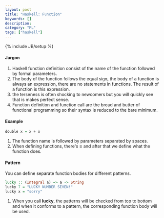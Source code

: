 ```yaml
--- 
layout: post 
title: "Haskell: Function" 
keywords: [] 
description: 
category: "PL"
tags: ["haskell"] 
--- 
```

{% include JB/setup %}


#### Jargon
1. Haskell function definition consist of the name of the function followed by
   formal parameters.
2. The body of the function follows the equal sign, the body of a function is
   always an expression, there are no statements in functions. The result of a
   function is this expression.
3. the terseness is often shocking to newcomers but you will quickly see that is
   makes perfect sense.
4. Function definition and function call are the bread and butter of functional
   programming so their syntax is reduced to the bare minimum.

#### Example

```haskell
double x = x + x
```

1. The function name is followed by parameters separated by spaces.
2. When defining functions, there's $\textbf{=}$ and after that we define what
   the function does.

#### Pattern
You can define separate function bodies for different patterns.

```haskell
lucky :: (Integral a) => a -> String
lucky 7 = "LUCKY NUMBER SEVEN!"
lucky x = "sorry"
```

1. When you call $\textbf{lucky}$, the patterns will be checked from top to bottom
and when it conforms  to a pattern, the corresponding function body will be
used.

